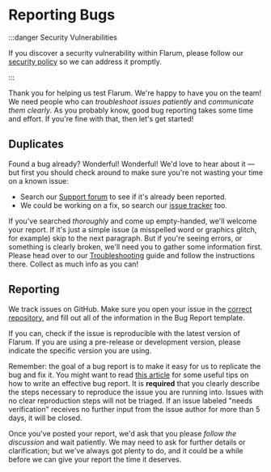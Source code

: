 # Reporting Bugs

:::danger Security Vulnerabilities

If you discover a security vulnerability within Flarum, please follow our [security policy](https://github.com/flarum/core/security/policy) so we can address it promptly.

:::

Thank you for helping us test Flarum. We're happy to have you on the team! We need people who can *troubleshoot issues patiently* and *communicate them clearly*. As you probably know, good bug reporting takes some time and effort. If you're fine with that, then let's get started!

## Duplicates

Found a bug already? Wonderful! Wonderful! We'd love to hear about it &mdash; but first you should check around to make sure you're not wasting your time on a known issue:

- Search our [Support forum](https://discuss.flarum.org/t/support) to see if it's already been reported.
- We could be working on a fix, so search our [issue tracker](https://github.com/flarum/core/issues) too.

If you've searched *thoroughly* and come up empty-handed, we'll welcome your report. If it's just a simple issue (a misspelled word or graphics glitch, for example) skip to the next paragraph. But if you're seeing errors, or something is clearly broken, we'll need you to gather some information first. Please head over to our [Troubleshooting](troubleshoot.md) guide and follow the instructions there. Collect as much info as you can!

## Reporting

We track issues on GitHub. Make sure you open your issue in the [correct repository](https://github.com/flarum), and fill out all of the information in the Bug Report template.

If you can, check if the issue is reproducible with the latest version of Flarum. If you are using a pre-release or development version, please indicate the specific version you are using.

Remember: the goal of a bug report is to make it easy for us to replicate the bug and fix it. You might want to read [this article](https://www.chiark.greenend.org.uk/~sgtatham/bugs.html) for some useful tips on how to write an effective bug report. It is **required** that you clearly describe the steps necessary to reproduce the issue you are running into. Issues with no clear reproduction steps will not be triaged. If an issue labeled "needs verification" receives no further input from the issue author for more than 5 days, it will be closed.

Once you've posted your report, we'd ask that you please *follow the discussion* and wait patiently. We may need to ask for further details or clarification; but we've always got plenty to do, and it could be a while before we can give your report the time it deserves.
